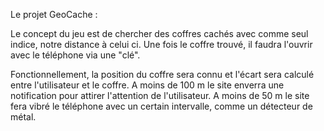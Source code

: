 Le projet GeoCache :

Le concept du jeu est de chercher des coffres cachés avec comme seul indice, notre distance à celui ci.
Une fois le coffre trouvé, il faudra l'ouvrir avec le téléphone via une "clé".

Fonctionnellement, la position du coffre sera connu et l'écart sera calculé entre l'utilisateur et le coffre.
A moins de 100 m le site enverra une notification pour attirer l'attention de l'utilisateur.
A moins de 50 m le site fera vibré le téléphone avec un certain intervalle, comme un détecteur de métal.
